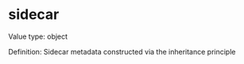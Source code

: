 # sidecar

Value type: object

Definition: Sidecar metadata constructed via the inheritance principle